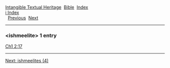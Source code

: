 [Intangible Textual Heritage](../../index)  [Bible](../index) 
[Index](index)   
[i Index](_i_)  
  [Previous](c05949)  [Next](c05951) 

------------------------------------------------------------------------

### &lt;ishmeelite&gt; 1 entry

[Ch1 2:17](../kjv/ch1002.htm#017)  

------------------------------------------------------------------------

[Next: ishmeelites (4)](c05951)
